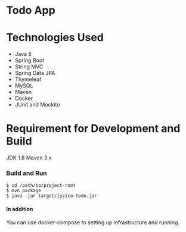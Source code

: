 # Todo App #

# Technologies Used
- Java 8
- Spring Boot
- String MVC
- Spring Data JPA
- Thymeleaf
- MySQL
- Maven
- Docker
- JUnit and Mockito


# Requirement for Development and Build
JDK 1.8
Maven 3.x

### Build and Run ###
```
$ cd /path/to/project-root
$ mvn package
$ java -jar target/iyzico-todo.jar
```

#### In addition ####
You can use docker-compose to setting up infrastructure and running.
